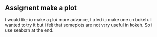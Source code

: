 ## Assigment make a plot

I would like to make a plot more advance, I tried to make one on bokeh. I wanted to try it but i felt that someplots are not very useful in bokeh. So i use seaborn at the end.